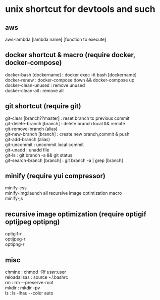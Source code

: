 # unix shortcut for devtools and such  
## aws
aws-lambda [lambda name] [function to execute]
## docker shortcut & macro (require docker, docker-compose)  
docker-bash [dockername] : docker exec -it bash [dockername]  
docker-renew : docker-compose down && docker-compose up  
docker-clean-unused : remove unused  
docker-clean-all : remove all  

## git shortcut (require git)  
git-clear [branch??master] : reset branch to previous commit  
git-delete-branch [branch] : delete branch local && remote  
git-remove-branch (alias)  
git-new-branch [branch] : create new branch,commit & push  
git-add-branch (alias)  
git-uncommit : uncommit local commit  
git-unadd : unadd file  
git-ls : git branch -a && git status  
git-search-branch [branch] : git branch -a | grep [branch]  

## minify (require yui compressor)  
minify-css  
minify-img:launch all recursive image optimization macro  
minify-js  

## recursive image optimization (require optigif optijpeg optipng)  
optigif-r  
optijpeg-r  
optipng-r  

## misc  
chmine : chmod -Rf $user:$user  
reloadalisas : source ~/.bashrc  
rm : rm --preserve-root  
mkdir : mkdir -pv  
ls : ls -lhau --color auto  
